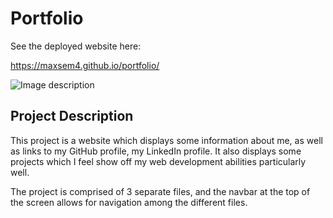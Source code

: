 # Portfolio

See the deployed website here:

https://maxsem4.github.io/portfolio/

![Image description](./assets/SS1.png)

## Project Description

This project is a website which displays some information about me, as well as links to my GitHub profile, my LinkedIn profile. It also displays some projects which I feel show off my web development abilities particularly well.

The project is comprised of 3 separate files, and the navbar at the top of the screen allows for navigation among the different files.
